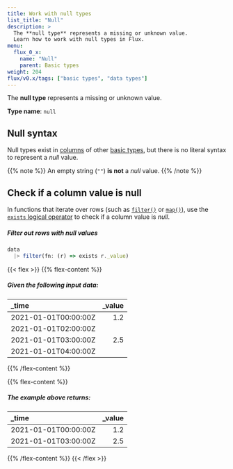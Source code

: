 ```yaml
---
title: Work with null types
list_title: "Null"
description: >
  The **null type** represents a missing or unknown value.
  Learn how to work with null types in Flux.
menu:
  flux_0_x:
    name: "Null"
    parent: Basic types
weight: 204
flux/v0.x/tags: ["basic types", "data types"]
---
```


The **null type** represents a missing or unknown value.

**Type name**: `null`

## Null syntax
Null types exist in [columns](/flux/v0.x/get-started/data-model/#column) of
other [basic types](/flux/v0.x/data-types/basic/), but there is no literal syntax
to represent a _null_ value.

{{% note %}}
An empty string (`""`) **is not** a _null_ value.
{{% /note %}}

## Check if a column value is null
In functions that iterate over rows (such as [`filter()`](/flux/v0.x/stdlib/universe/filter/)
or [`map()`](/flux/v0.x/stdlib/universe/map/)), use the
[`exists` logical operator](/flux/v0.x/spec/operators/#logical-operators) to check
if a column value is _null_.

##### Filter out rows with null values
```js
data
  |> filter(fn: (r) => exists r._value)
```

{{< flex >}}
{{% flex-content %}}
##### Given the following input data:
| \_time               | \_value |
| :------------------- | ------: |
| 2021-01-01T00:00:00Z |     1.2 |
| 2021-01-01T02:00:00Z |         |
| 2021-01-01T03:00:00Z |     2.5 |
| 2021-01-01T04:00:00Z |         |
{{% /flex-content %}}

{{% flex-content %}}
##### The example above returns:
| \_time               | \_value |
| :------------------- | ------: |
| 2021-01-01T00:00:00Z |     1.2 |
| 2021-01-01T03:00:00Z |     2.5 |
{{% /flex-content %}}
{{< /flex >}}
